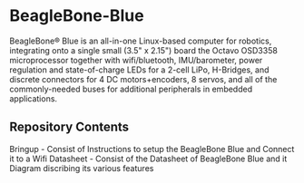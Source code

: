# BeagleBone-Blue

BeagleBone® Blue is an all-in-one Linux-based computer for robotics, integrating onto a single small (3.5" x 2.15") board the Octavo OSD3358 microprocessor together with wifi/bluetooth, IMU/barometer, power regulation and state-of-charge LEDs for a 2-cell LiPo, H-Bridges, and discrete connectors for 4 DC motors+encoders, 8 servos, and all of the commonly-needed buses for additional peripherals in embedded applications. 

## Repository Contents

Bringup   - Consist of Instructions to setup the BeagleBone Blue and Connect it to a Wifi 
Datasheet - Consist of the Datasheet of BeagleBone Blue and it Diagram discribing its various features 

